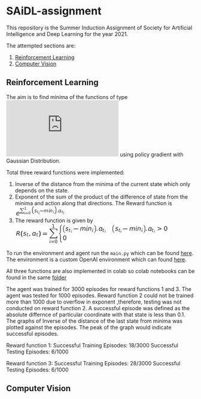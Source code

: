 # SAiDL-assignment
This repository is the Summer Induction Assignment of Society for Artificial Intelligence and Deep Learning for the year 2021.

The attempted sections are:

1. [Reinforcement Learning](https://github.com/soham-chitnis10/SAiDL-assignment/tree/main/RL)
2. [Computer Vision](https://github.com/soham-chitnis10/SAiDL-assignment/tree/main/Computer%20Vision)

## Reinforcement Learning

The aim is to find minima of the functions of type ![alt_text](http://www.sciweavers.org/tex2img.php?eq=ax%5E2%20%2B%20by%5E2%20%2B%20cxy%20%2B%20dx%20%2B%20ey%20%2B%20f&bc=White&fc=Black&im=jpg&fs=12&ff=arev&edit=0)
using policy gradient with Gaussian Distribution.

Total three reward functions were implemented:

1. Inverse of the distance from the minima of the current state which only depends on the state.
2. Exponent of the sum of the product of the difference of state from the minima and action along that directions. The Reward function is ![alt text](https://raw.githubusercontent.com/soham-chitnis10/SAiDL-assignment/main/.github/images/reward_func_2.jpg)
3. The reward function is given by ![alt_text](https://raw.githubusercontent.com/soham-chitnis10/SAiDL-assignment/main/.github/images/reward_func_3.jpg)

To run the environment and agent run the ```main.py``` which can be found [here](https://github.com/soham-chitnis10/SAiDL-assignment/blob/main/RL/main.py). The environment is a custom OpenAI environment which can found [here](https://github.com/soham-chitnis10/SAiDL-assignment/blob/main/RL/Quadratic_2D_env.py).

All three functions are also implemented in colab so colab notebooks can be found in the same [folder](https://github.com/soham-chitnis10/SAiDL-assignment/tree/main/RL)

The agent was trained for 3000 episodes for reward functions 1 and 3. The agent was tested for 1000 episodes. Reward function 2 could not be trained more than 1000 due to overflow in exponent ,therefore, testing was not conducted on reward function 2. A successful episode was defined as the absolute differnce of particular coordinate with that state is less than 0.1. The graphs of Inverse of the distance of the last state from minima was plotted against the episodes. The peak of the graph would indicate successful episodes.

Reward function 1: Successful Training Episodes: 18/3000 Successful Testing Episodes: 6/1000

Reward function 3: Successful Training Episodes: 28/3000 Successful Testing Episodes: 6/1000

## Computer Vision
